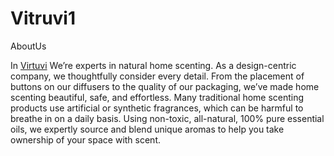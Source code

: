 # Vitruvi1
AboutUs

In [Virtuvi](https://vitruvi.com/) We’re experts in natural home scenting. As a design-centric company, we thoughtfully consider every detail. From the placement of buttons on our diffusers to the quality of our packaging, we’ve made home scenting beautiful, safe, and effortless. Many traditional home scenting products use artificial or synthetic fragrances, which can be harmful to breathe in on a daily basis. Using non-toxic, all-natural, 100% pure essential oils, we expertly source and blend unique aromas to help you take ownership of your space with scent.
